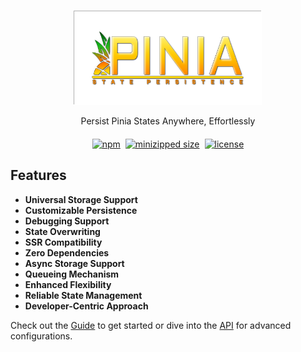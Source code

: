 <div align="center" style="filter: drop-shadow(-1px -1px 0px rgba(0, 0, 0, 0.3));">
  <img src="/logo.png" alt="Project Logo" width="300">
</div>
<p align="center">
  Persist Pinia States Anywhere, Effortlessly
</p>
<div align="center" style="display: flex; justify-content: center; gap: 8px; margin: 20px;">
  <a href="https://npmjs.com/package/pinia-plugin-state-persistence">
    <img src="https://img.shields.io/npm/v/pinia-plugin-state-persistence?style=flat-square&labelColor=FFD700&color=FFA500" alt="npm">
  </a>
  <a href="https://bundlephobia.com/result?p=pinia-plugin-state-persistence">
    <img src="https://img.shields.io/bundlephobia/minzip/pinia-plugin-state-persistence?style=flat-square&labelColor=32CD32&color=FFA500" alt="minizipped size">
  </a>
  <a href="https://github.com/stephenjason89/pinia-plugin-state-persistence/blob/main/LICENSE">
    <img src="https://img.shields.io/github/license/stephenjason89/pinia-plugin-state-persistence?style=flat-square&labelColor=FFD700&color=32CD32" alt="license">
  </a>
</div>

## Features

- **Universal Storage Support**
- **Customizable Persistence**
- **Debugging Support**
- **State Overwriting**
- **SSR Compatibility**
- **Zero Dependencies**
- **Async Storage Support**
- **Queueing Mechanism**
- **Enhanced Flexibility**
- **Reliable State Management**
- **Developer-Centric Approach**

Check out the [Guide](./guide/) to get started or dive into the [API](./api/) for advanced configurations.
